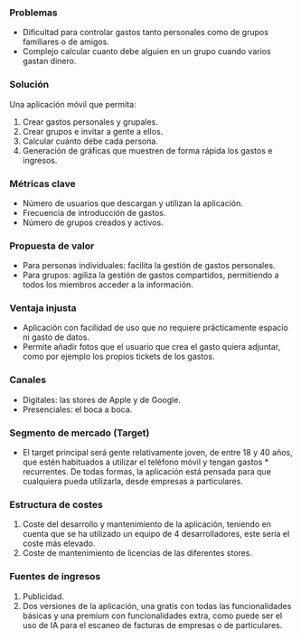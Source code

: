 ### **Problemas**
* Dificultad para controlar gastos tanto personales como de grupos familiares o de amigos.
* Complejo calcular cuanto debe alguien en un grupo cuando varios gastan dinero.

### **Solución**
Una aplicación móvil que permita:
1. Crear gastos personales y grupales.
2. Crear grupos e invitar a gente a ellos.
3. Calcular cuánto debe cada persona.
4. Generación de gráficas que muestren de forma rápida los gastos e ingresos.

### **Métricas clave**
* Número de usuarios que descargan y utilizan la aplicación.
* Frecuencia de introducción de gastos.
* Número de grupos creados y activos.

### **Propuesta de valor**
* Para personas individuales: facilita la gestión de gastos personales.
* Para grupos: agiliza la gestión de gastos compartidos, permitiendo a todos los miembros acceder a la información.

### **Ventaja injusta**
* Aplicación con facilidad de uso que no requiere prácticamente espacio ni gasto de datos.
* Permite añadir fotos que el usuario que crea el gasto quiera adjuntar, como por ejemplo los propios tickets de los gastos.

### **Canales**
* Digitales: las stores de Apple y de Google.
* Presenciales: el boca a boca.

### **Segmento de mercado (Target)**
* El target principal será gente relativamente joven, de entre 18 y 40 años, que estén habituados a utilizar el teléfono móvil y tengan gastos * recurrentes. De todas formas, la aplicación está pensada para que cualquiera pueda utilizarla, desde empresas a particulares.

### **Estructura de costes**
1. Coste del desarrollo y mantenimiento de la aplicación, teniendo en cuenta que se ha utilizado un equipo de 4 desarrolladores, este sería el coste más elevado.
2. Coste de mantenimiento de licencias de las diferentes stores.

### **Fuentes de ingresos**
1. Publicidad.
2. Dos versiones de la aplicación, una gratis con todas las funcionalidades básicas y una premium con funcionalidades extra, como puede ser el uso de IA para el escaneo de facturas de empresas o de particulares.

